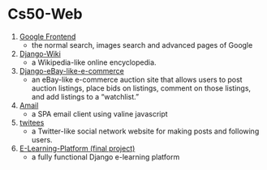 # Cs50-Web

1. [Google Frontend](https://github.com/ahmedEid1/Google-frontend)
     - the normal search, images search and advanced pages of Google
3. [Django-Wiki](https://github.com/ahmedEid1/Django-Wiki)
     - a Wikipedia-like online encyclopedia.
4. [Django-eBay-like-e-commerce](https://github.com/ahmedEid1/Django-eBay-like-e-commerce)
     - an eBay-like e-commerce auction site that allows users to post auction listings, place bids on listings, comment on those listings, and add listings to a “watchlist.”
6. [Amail](https://github.com/ahmedEid1/Amail)
     - a SPA email client using valine javascript
8. [twitees](https://github.com/ahmedEid1/twitees)
     - a Twitter-like social network website for making posts and following users.
10. [E-Learning-Platform (final project)](https://github.com/ahmedEid1/E-Learning-Platform)
     - a fully functional Django e-learning platform

